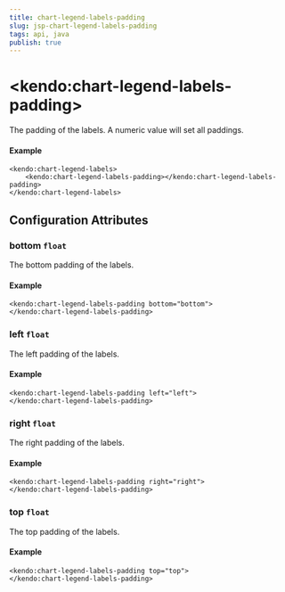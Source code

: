 ```yaml
---
title: chart-legend-labels-padding
slug: jsp-chart-legend-labels-padding
tags: api, java
publish: true
---
```


# \<kendo:chart-legend-labels-padding\>

The padding of the labels. A numeric value will set all paddings.

#### Example
    <kendo:chart-legend-labels>
        <kendo:chart-legend-labels-padding></kendo:chart-legend-labels-padding>
    </kendo:chart-legend-labels>

## Configuration Attributes

### bottom `float`

The bottom padding of the labels.

#### Example
    <kendo:chart-legend-labels-padding bottom="bottom">
    </kendo:chart-legend-labels-padding>

### left `float`

The left padding of the labels.

#### Example
    <kendo:chart-legend-labels-padding left="left">
    </kendo:chart-legend-labels-padding>

### right `float`

The right padding of the labels.

#### Example
    <kendo:chart-legend-labels-padding right="right">
    </kendo:chart-legend-labels-padding>

### top `float`

The top padding of the labels.

#### Example
    <kendo:chart-legend-labels-padding top="top">
    </kendo:chart-legend-labels-padding>

